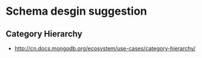 # Schema desgin suggestion


## Category Hierarchy


* <http://cn.docs.mongodb.org/ecosystem/use-cases/category-hierarchy/>
